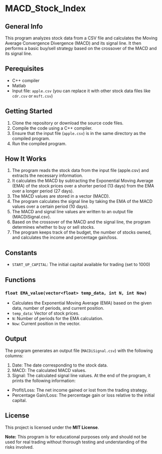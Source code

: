 # MACD_Stock_Index

## General Info
This program analyzes stock data from a CSV file and calculates the Moving Average Convergence Divergence (MACD) and its signal line.
It then performs a basic buy/sell strategy based on the crossover of the MACD and its signal line.

## Perequisites
- C++ compiler
- Matlab
- Input file: `apple.csv` (you can replace it with other stock data files like `cdr.csv` or `msft.csv`)

## Getting Started
1. Clone the repository or download the source code files.
2. Compile the code using a C++ compiler.
3. Ensure that the input file (`apple.csv`) is in the same directory as the compiled program.
4. Run the compiled program.

## How It Works
1. The program reads the stock data from the input file (apple.csv) and extracts the necessary information.
2. It calculates the MACD by subtracting the Exponential Moving Average (EMA) of the stock prices over a shorter period (13 days) from the EMA over a longer period (27 days).
3. The MACD values are stored in a vector (MACD).
4. The program calculates the signal line by taking the EMA of the MACD values over a certain period (10 days).
5. The MACD and signal line values are written to an output file (MACDiSignal.csv).
6. Based on the crossover of the MACD and the signal line, the program determines whether to buy or sell stocks.
7. The program keeps track of the budget, the number of stocks owned, and calculates the income and percentage gain/loss.

## Constants
- `START_UP_CAPITAL`: The initial capital available for trading (set to 1000)

## Functions
### `float EMA_value(vector<float> temp_data, int N, int Now)`
- Calculates the Exponential Moving Average (EMA) based on the given data, number of periods, and current position.
- `temp_data`: Vector of stock prices.
- `N`: Number of periods for the EMA calculation.
- `Now`: Current position in the vector.

## Output

The program generates an output file (`MACDiSignal.csv`) with the following columns:

1. Date: The date corresponding to the stock data.
2. MACD: The calculated MACD values.
3. Signal: The calculated signal line values.
At the end of the program, it prints the following information:

- Profit/Loss: The net income gained or lost from the trading strategy.
- Percentage Gain/Loss: The percentage gain or loss relative to the initial capital.

## License
This project is licensed under the **MIT License**.

**Note:** This program is for educational purposes only and should not be used for real trading without thorough testing and understanding of the risks involved.





